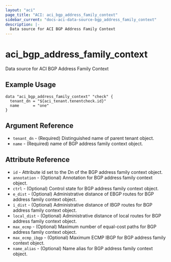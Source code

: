 ```yaml
---
layout: "aci"
page_title: "ACI: aci_bgp_address_family_context"
sidebar_current: "docs-aci-data-source-bgp_address_family_context"
description: |-
  Data source for ACI BGP Address Family Context
---
```


# aci_bgp_address_family_context #
Data source for ACI BGP Address Family Context

## Example Usage ##

```hcl
data "aci_bgp_address_family_context" "check" {
  tenant_dn = "${aci_tenant.tenentcheck.id}"
  name      = "one"
}
```


## Argument Reference ##

* `tenant_dn` - (Required) Distinguished name of parent tenant object.
* `name` - (Required) name of BGP address family context object.



## Attribute Reference

* `id` - Attribute id set to the Dn of the BGP address family context object.
* `annotation` - (Optional) Annotation for BGP address family context object.
* `ctrl` - (Optional) Control state for BGP address family context object.
* `e_dist` - (Optional) Administrative distance of EBGP routes for BGP address family context object.
* `i_dist` - (Optional) Administrative distance of IBGP routes for BGP address family context object.
* `local_dist` - (Optional) Administrative distance of local routes for BGP address family context object.
* `max_ecmp` - (Optional) Maximum number of equal-cost paths for BGP address family context object.
* `max_ecmp_ibgp` - (Optional) Maximum ECMP IBGP for BGP address family context object.
* `name_alias` - (Optional) Name alias for BGP address family context object.
